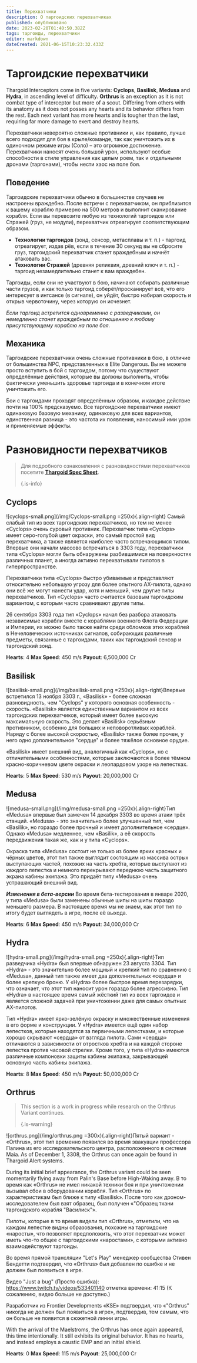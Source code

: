 ```yaml
---
title: Перехватчики
description: О таргоидских перехватчиках
published: опубликовано
date: 2023-02-20T01:40:50.382Z
tags: таргоиды, перехватчики
editor: markdown
dateCreated: 2021-06-15T10:23:32.433Z
---
```


# Таргоидские перехватчики
Thargoid Interceptors come in five variants: **Cyclops**, **Basilisk**, **Medusa** and **Hydra**, in ascending level of difficulty. **Orthrus** is an exception as it is not combat type of interceptor but more of a scout. Differing from others with its anatomy as it does not posses any hearts and  its behavior differs from the rest. Each next variant has more hearts and is tougher than the last, requiring far more damage to exert and destroy hearts.

Перехватчики невероятно сложные противники и, как правило, лучше всего подходят для боя в крыле/команде, так как уничтожить их в одиночном режиме игры (Соло) – это огромное достижение. Перехватчики наносят очень большой урон, используют особые способности в стиле управления как целым роем, так и отдельными дронами (таргонами), чтобы нести хаос на поле боя.

## Поведение
Таргоидские перехватчики обычно в большинстве случаев не настроены враждебно. После встречи с перехватчиком, он приблизится к вашему кораблю примерно на 500 метров и выполнит сканирование корабля. Если вы перевозите любую из технологий таргоидов или Стражей (груз, не модули), перехватчик отреагирует соответствующим образом.

- **Технологии таргоидов** (зонд, сенсор, метасплавы и т. п.) - таргоид отреагирует, издав рёв, если в течение 30 секунд вы не сбросите груз, таргоидский перехватчик станет враждебным и начнёт атаковать вас.
- **Технологии Стражей** (древняя реликвия, древний ключ и т. п.) - таргоид незамедлительно станет к вам враждебен.

Таргоиды, если они не участвуют в бою, начинают собирать различные части грузов, и как только таргоид соберёт/просканирует всё, что его интересует в интсансе (в сигнале), он уйдёт, быстро набирая скорость и открыв червоточину, через которую он исчезнет.

*Если таргоид встретится одновременно с разведчиками, он немедленно станет враждебным по отношению к любому присутствующему кораблю на поле боя.*

## Механика
Таргоидские перехватчики очень сложные противники в бою, в отличие от большинства NPC, представленных в Elite Dangerous. Вы не можете просто вступить в бой с таргоидом, потому что существуют определённые действия, которые вы должны выполнить, чтобы фактически уменьшить здоровье таргоида и в конечном итоге уничтожить его.

Бои с таргоидами проходят определённым образом, и каждое действие почти на 100% предсказуемо. Все таргоидские перехватчики имеют одинаковую базовую механику, одинаковую для всех вариантов, единственная разница - это частота их появления, наносимый ими урон и применяемые эффекты.

# Разновидности перехватчиков
> Для подробного ознакомления с разновидностями перехватчиков посетите [**Thargoid Spec Sheet**](/en/thargoid-specs). 
> 
> {.is-info}

## **Cyclops**
!\[cyclops-small.png\](/img/Cyclops-small.png =250x){.align-right} Самый слабый тип из всех таргоидских перехватчиков, но тем не менее «Cyclops» очень суровый противник. Перехватчик типа «Cyclops» имеет серо-голубой цвет окраски, это самый простой вид перехватчика, а также является наиболее часто встречающимся типом. Впервые они начали массово встречаться в 3303 году, перехватчики типа «Cyclops» могли быть обнаружены разбившимися на поверхностях различных планет, а иногда активно перехватывали пилотов в гиперпространстве.

Перехватчики типа «Cyclops» быстро убиваемые и представляют относительно небольшую угрозу для более опытного AX-пилота, однако они всё же могут нанести удар, хотя и меньший, чем другие типы перехватчиков. Тип «Cyclops» часто считается базовым таргоидским вариантом, с которым часто сравнивают другие типы.

26 сентября 3303 года тип «Cyclops» начал без разбора атаковать независимые корабли вместе с кораблями военного Флота Федерации и Империи, их можно было также найти среди обломков этих кораблей в Нечеловеческих источниках сигналов, собирающих различные предметы, связанные с таргоидами, таких как таргоидский сенсор и таргоидский зонд.

**Hearts**: 4 **Max Speed**: 450 m/s **Payout**: 6,500,000 Cr

## **Basilisk**
!\[basilisk-small.png\](/img/basilisk-small.png =250x){.align-right}Впервые встретился 13 ноября 3303 г., «Basilisk» - более сложная разновидность, чем "Cyclops" у которого основная особенность - скорость. «Basilisk» является единственным вариантом из всех таргоидских перехватчиков, который имеет более высокую максимальную скорость. Это делает «Basilisk» серьёзным противником, особенно для больших и неповоротливых кораблей. Наряду с более высокой скоростью, «Basilisk» также более прочен, у него одно дополнительное "сердце" и более тяжёлое основное орудие.

«Basilisk» имеет внешний вид, аналогичный как «Cyclops», но с отличительными особенностями, которые заключаются в более тёмном красно-коричневом цвете окраски и леопардовом узоре на лепестках.

**Hearts**: 5 **Max Speed**: 530 m/s **Payout**: 20,000,000 Cr

## **Medusa**
!\[medusa-small.png\](/img/medusa-small.png =250x){.align-right}Тип «Medusa» впервые был замечен 14 декабря 3303 во время атаки трёх станций. «Medusa» - это значительно более улучшенный тип, чем «Basilik», но гораздо более прочный и имеет дополнительное «сердце». Однако «Medusa» медленнее, чем «Basilik», а её скорость передвижения такая же, как и у типа «Cyclops».

Окраска типа «Medusa» состоит не только из более ярких красных и чёрных цветов, этот тип также выглядит состоящим из массива острых выступающих частей, похожих на часть хребта, которые выступают из каждого лепестка и немного перекрывают переднюю часть защитного экрана кабины экипажа. Это придаёт типу «Medusa» очень устрашающий внешний вид.

__*Изменения в бета-версии*__ Во время бета-тестирования в январе 2020, у типа «Medusa» были заменены обычные шипы на шипы гораздо меньшего размера. В настоящее время мы не знаем, как этот тип по итогу будет выглядеть в игре, после её выхода.

**Hearts**: 6 **Max Speed**: 450 m/s **Payout**: 34,000,000 Cr

## **Hydra**
!\[hydra-small.png\](/img/hydra-small.png =250x){.align-right}Тип разведчика «Hydra» был впервые обнаружен 23 августа 3304. Тип «Hydra» - это значительно более мощный и крепкий тип по сравнению с «Medusa», данный тип также имеет два дополнительных «сердца» и более крепкую броню. У «Hydra» более быстрое время перезарядки, что означает, что этот тип наносит урон гораздо более агрессивно. Тип «Hydra» в настоящее время самый жёсткий тип из всех таргоидов и является сложной задачей при уничтожении даже для самых опытных AX-пилотов.

Тип «Hydra» имеет ярко-зелёную окраску и множественные изменения в его форме и конструкции. У «Hydra» имеется ещё один набор лепестков, которые находятся за первичными лепестками, и которые хорошо скрывают «сердца» от взгляда пилота. Сами «сердца» отличаются в зависимости от отростков хребта и на каждой стороне лепестка против часовой стрелки. Кроме того, у типа «Hydra» имеются различные компоновки защиты кабины экипажа, закрывающей основную часть кабины экипажа.

**Hearts**: 8 **Max Speed**: 450 m/s **Payout**: 50,000,000 Cr

## **Orthrus**

> This section is a work in progress while research on the Orthrus Variant continues. 
> 
> {.is-warning}

!\[orthrus.png\](/img/orthrus.png =300x){.align-right}Пятый вариант - «Orthrus», этот тип временно появился во время эвакуации профессора Палина из его исследовательского центра, расположенного в системе Maia. As of December 1, 3308, the Orthrus can once again be found in Thargoid Alert systems.

During its initial brief appearance, the Orthrus variant could be seen momentarily flying away from Palin's Base before High-Waking away. В то время как «Orthrus» не имел никакой техники боя и при уничтожении вызывал сбои в оборудовании корабля. Тип «Orthrus» по характеристикам был ближе к типу «Basilisk». После того как дроном-исследователем был взят образец, был получен «"Образец ткани таргоидского корабля "Василиск"».

Пилоты, которые в то время видели тип «Orthrus», отметили, что на каждом лепестке видны образования, похожие на таргоидские «наросты», что позволяет предположить, что этот перехватчик может иметь что-то общее с таргоидскими «наростами», с которыми активно взаимодействуют таргоиды.

Во время прямой трансляции "Let's Play" менеджер сообщества Стивен Бендетти подтвердил, что «Orthrus» был добавлен по ошибке и не должен был появиться в игре.

Видео "Just a bug" (Просто ошибка): https://www.twitch.tv/videos/533401140 отметка времени: 41:15 (К сожалению, видео больше не доступно.)

Разработчик из Frontier Developments «KSE» подтвердил, что «"Orthrus" никогда не должен был появиться в игре», подтвердив, тем самым, что он больше не появится в сюжетной линии игры.

With the arrival of the Maelstroms, the Orthrus has once again appeared, this time intentionally. It still exhibits its original behavior. It has no hearts, and instead employs a caustic EMP and an initial shield.

**Hearts**: 0 **Max Speed**: 115 m/s **Payout**: 25,000,000 Cr
